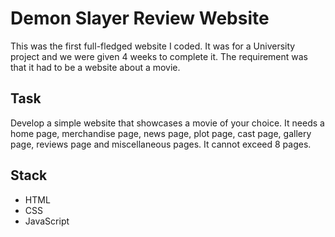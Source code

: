 # Demon Slayer Review Website

This was the first full-fledged website I coded. It was for a University project and we were given 4 weeks to complete it. The requirement was that it had to be a website about a movie.

## Task
Develop a simple website that showcases a movie of your choice. It needs a home page, merchandise page, news page, plot page, cast page, gallery page, reviews page and miscellaneous pages. It cannot exceed 8 pages.

## Stack
* HTML
* CSS
* JavaScript
